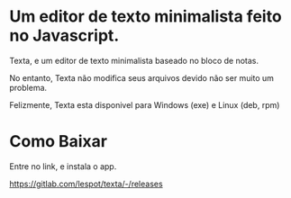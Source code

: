 # Um editor de texto minimalista feito no Javascript.

Texta, e um editor de texto minimalista baseado no bloco de notas.

No entanto, Texta não modifica seus arquivos devido não ser muito um problema.

Felizmente, Texta esta disponivel para Windows (exe) e Linux (deb, rpm)

# Como Baixar

Entre no link, e instala o app.


https://gitlab.com/lespot/texta/-/releases


